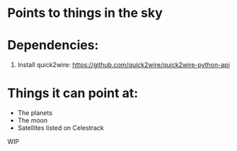 # Points to things in the sky

# Dependencies:

1. Install quick2wire: https://github.com/quick2wire/quick2wire-python-api

# Things it can point at:
* The planets
* The moon
* Satellites listed on Celestrack

WIP
